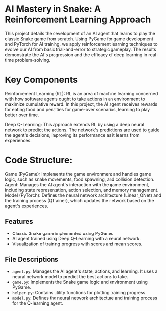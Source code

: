 # AI Mastery in Snake: A Reinforcement Learning Approach

This project details the development of an AI agent that learns to play the classic Snake game from scratch. Using PyGame for game development and PyTorch for AI training, we apply reinforcement learning techniques to evolve our AI from basic trial-and-error to strategic gameplay. The results demonstrate the AI's progression and the efficacy of deep learning in real-time problem-solving.

# Key Components
Reinforcement Learning (RL): RL is an area of machine learning concerned with how software agents ought to take actions in an environment to maximize cumulative reward. In this project, the AI agent receives rewards for eating food and penalties for game-over scenarios, learning to play better over time.

Deep Q-Learning: This approach extends RL by using a deep neural network to predict the actions. The network's predictions are used to guide the agent's decisions, improving its performance as it learns from experiences.

# Code Structure:

Game (PyGame): Implements the game environment and handles game logic, such as snake movements, food spawning, and collision detection.
Agent: Manages the AI agent's interaction with the game environment, including state representation, action selection, and memory management.
Model (PyTorch): Defines the neural network architecture (Linear_QNet) and the training process (QTrainer), which updates the network based on the agent's experiences.

## Features

- Classic Snake game implemented using PyGame.
- AI agent trained using Deep Q-Learning with a neural network.
- Visualization of training progress with scores and mean scores.

## File Descriptions

- `agent.py`: Manages the AI agent's state, actions, and learning. It uses a neural network model to predict the best actions to take.
- `game.py`: Implements the Snake game logic and environment using PyGame.
- `helper.py`: Contains utility functions for plotting training progress.
- `model.py`: Defines the neural network architecture and training process for the Q-learning agent.
